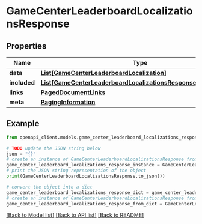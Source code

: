 # GameCenterLeaderboardLocalizationsResponse


## Properties

Name | Type | Description | Notes
------------ | ------------- | ------------- | -------------
**data** | [**List[GameCenterLeaderboardLocalization]**](GameCenterLeaderboardLocalization.md) |  | 
**included** | [**List[GameCenterLeaderboardLocalizationsResponseIncludedInner]**](GameCenterLeaderboardLocalizationsResponseIncludedInner.md) |  | [optional] 
**links** | [**PagedDocumentLinks**](PagedDocumentLinks.md) |  | 
**meta** | [**PagingInformation**](PagingInformation.md) |  | [optional] 

## Example

```python
from openapi_client.models.game_center_leaderboard_localizations_response import GameCenterLeaderboardLocalizationsResponse

# TODO update the JSON string below
json = "{}"
# create an instance of GameCenterLeaderboardLocalizationsResponse from a JSON string
game_center_leaderboard_localizations_response_instance = GameCenterLeaderboardLocalizationsResponse.from_json(json)
# print the JSON string representation of the object
print(GameCenterLeaderboardLocalizationsResponse.to_json())

# convert the object into a dict
game_center_leaderboard_localizations_response_dict = game_center_leaderboard_localizations_response_instance.to_dict()
# create an instance of GameCenterLeaderboardLocalizationsResponse from a dict
game_center_leaderboard_localizations_response_from_dict = GameCenterLeaderboardLocalizationsResponse.from_dict(game_center_leaderboard_localizations_response_dict)
```
[[Back to Model list]](../README.md#documentation-for-models) [[Back to API list]](../README.md#documentation-for-api-endpoints) [[Back to README]](../README.md)


